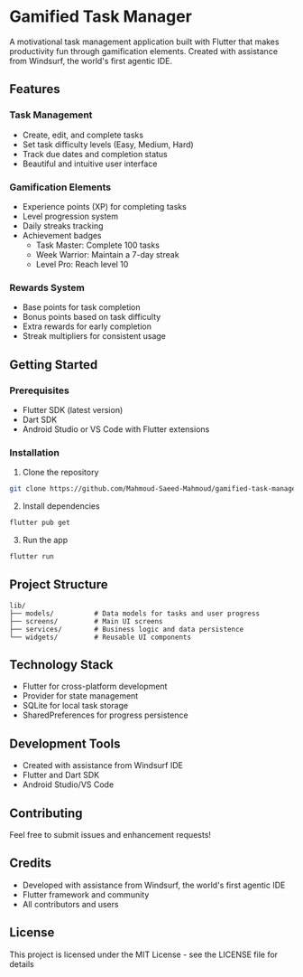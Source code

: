 # Gamified Task Manager

A motivational task management application built with Flutter that makes productivity fun through gamification elements. Created with assistance from Windsurf, the world's first agentic IDE.

## Features

### Task Management
- Create, edit, and complete tasks
- Set task difficulty levels (Easy, Medium, Hard)
- Track due dates and completion status
- Beautiful and intuitive user interface

### Gamification Elements
- Experience points (XP) for completing tasks
- Level progression system
- Daily streaks tracking
- Achievement badges
  - Task Master: Complete 100 tasks
  - Week Warrior: Maintain a 7-day streak
  - Level Pro: Reach level 10

### Rewards System
- Base points for task completion
- Bonus points based on task difficulty
- Extra rewards for early completion
- Streak multipliers for consistent usage

## Getting Started

### Prerequisites
- Flutter SDK (latest version)
- Dart SDK
- Android Studio or VS Code with Flutter extensions

### Installation
1. Clone the repository
```bash
git clone https://github.com/Mahmoud-Saeed-Mahmoud/gamified-task-manager-with-flutter.git
```

2. Install dependencies
```bash
flutter pub get
```

3. Run the app
```bash
flutter run
```

## Project Structure
```
lib/
├── models/          # Data models for tasks and user progress
├── screens/         # Main UI screens
├── services/        # Business logic and data persistence
└── widgets/         # Reusable UI components
```

## Technology Stack
- Flutter for cross-platform development
- Provider for state management
- SQLite for local task storage
- SharedPreferences for progress persistence

## Development Tools
- Created with assistance from Windsurf IDE
- Flutter and Dart SDK
- Android Studio/VS Code

## Contributing
Feel free to submit issues and enhancement requests!

## Credits
- Developed with assistance from Windsurf, the world's first agentic IDE
- Flutter framework and community
- All contributors and users

## License
This project is licensed under the MIT License - see the LICENSE file for details
